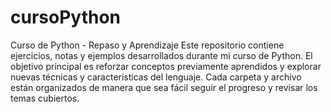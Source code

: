 # cursoPython
Curso de Python - Repaso y Aprendizaje
Este repositorio contiene ejercicios, notas y ejemplos desarrollados durante mi curso de Python. El objetivo principal es reforzar conceptos previamente aprendidos y explorar nuevas técnicas y características del lenguaje. Cada carpeta y archivo están organizados de manera que sea fácil seguir el progreso y revisar los temas cubiertos.
